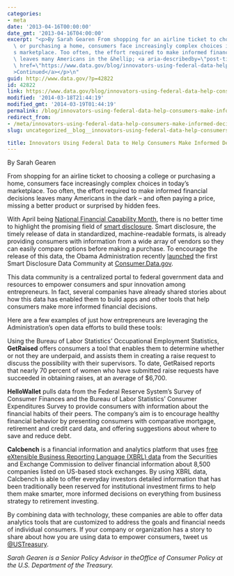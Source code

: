 ```yaml
---
categories:
- meta
date: '2013-04-16T00:00:00'
date_gmt: '2013-04-16T04:00:00'
excerpt: "<p>By Sarah Gearen From shopping for an airline ticket to choosing a college\
  \ or purchasing a home, consumers face increasingly complex choices in today\u2019\
  s marketplace. Too often, the effort required to make informed financial decisions\
  \ leaves many Americans in the &hellip; <a aria-describedby=\"post-title-42822\"\
  \ href=\"https://www.data.gov/blog/innovators-using-federal-data-help-consumers-make-informed-decisions\"\
  >Continued</a></p>\n"
guid: http://www.data.gov/?p=42822
id: 42822
link: https://www.data.gov/blog/innovators-using-federal-data-help-consumers-make-informed-decisions
modified: '2014-03-18T21:44:19'
modified_gmt: '2014-03-19T01:44:19'
permalink: /blog/innovators-using-federal-data-help-consumers-make-informed-decisions/
redirect_from:
- /meta/innovators-using-federal-data-help-consumers-make-informed-decisions/
slug: uncategorized__blog__innovators-using-federal-data-help-consumers-make-informed-decisions

title: Innovators Using Federal Data to Help Consumers Make Informed Decisions
---
```


By Sarah Gearen

From shopping for an airline ticket to choosing a college or purchasing a home, consumers face increasingly complex choices in today’s marketplace. Too often, the effort required to make informed financial decisions leaves many Americans in the dark – and often paying a price, missing a better product or surprised by hidden fees.

With April being [National Financial Capability Month](http://www.whitehouse.gov/the-press-office/2013/03/29/presidential-proclamation-national-financial-capability-month-2013), there is no better time to highlight the promising field of [smart disclosure](http://www.data.gov/consumer/page/consumer-about). Smart disclosure, the timely release of data in standardized, machine-readable formats, is already providing consumers with information from a wide array of vendors so they can easily compare options before making a purchase. To encourage the release of this data, the Obama Administration recently [launched](http://www.whitehouse.gov/blog/2013/02/11/consumerdatagov-live) the first Smart Disclosure Data Community at [Consumer.Data.gov](http://www.consumer.data.gov/).

This data community is a centralized portal to federal government data and resources to empower consumers and spur innovation among entrepreneurs. In fact, several companies have already shared stories about how this data has enabled them to build apps and other tools that help consumers make more informed financial decisions.

Here are a few examples of just how entrepreneurs are leveraging the Administration’s open data efforts to build these tools:

Using the Bureau of Labor Statistics’ Occupational Employment Statistics, **GetRaised** offers consumers a tool that enables them to determine whether or not they are underpaid, and assists them in creating a raise request to discuss the possibility with their supervisors. To date, GetRaised reports that nearly 70 percent of women who have submitted raise requests have succeeded in obtaining raises, at an average of $6,700.

**HelloWallet** pulls data from the Federal Reserve System’s Survey of Consumer Finances and the Bureau of Labor Statistics’ Consumer Expenditures Survey to provide consumers with information about the financial habits of their peers. The company’s aim is to encourage healthy financial behavior by presenting consumers with comparative mortgage, retirement and credit card data, and offering suggestions about where to save and reduce debt.

**Calcbench** is a financial information and analytics platform that uses [free eXtensible Business Reporting Language (XBRL) data](http://www.xbrl.sec.gov/) from the Securities and Exchange Commission to deliver financial information about 8,500 companies listed on US-based stock exchanges. By using XBRL data, Calcbench is able to offer everyday investors detailed information that has been traditionally been reserved for institutional investment firms to help them make smarter, more informed decisions on everything from business strategy to retirement investing.

By combining data with technology, these companies are able to offer data analytics tools that are customized to address the goals and financial needs of individual consumers. If your company or organization has a story to share about how you are using data to empower consumers, tweet us [@USTreasury](https://twitter.com/USTreasury).

*Sarah Gearen is a Senior Policy Advisor in theOffice of Consumer Policy at the U.S. Department of the Treasury.*
